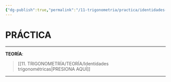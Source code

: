 ```yaml
---
{"dg-publish":true,"permalink":"/11-trigonometria/practica/identidades-trigonometricas/","tags":["Trigonometría","Práctica"]}
---
```


# PRÁCTICA
---
**TEORÍA**:
>[[11. TRIGONOMETRÍA/TEORÍA/Identidades trigonométricas\|PRESIONA AQUÍ]]

---

